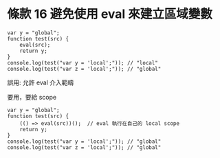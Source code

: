# 條款 16 避免使用 eval 來建立區域變數

```javascript=
var y = "global"; 
function test(src) {
    eval(src);
    return y; 
}
console.log(test("var y = 'local';")); // "local"
console.log(test("var z = 'local';")); // "global"
```

誤用: 允許 eval 介入範疇

要用，要給 scope

```javascript=
var y = "global"; 
function test(src) {
    (() => eval(src))();  // eval 執行在自己的 local scope
    return y; 
}
console.log(test("var y = 'local';")); // "global"
console.log(test("var z = 'local';")); // "global"
```